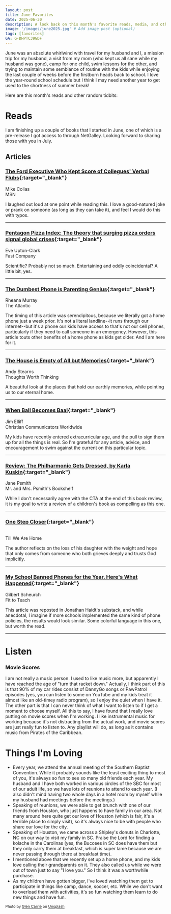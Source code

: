 ```yaml
---
layout: post
title: June Favorites
date: 2025-06-30
description: A look back on this month's favorite reads, media, and other moments. 
image: '/images/june2025.jpg' # Add image post (optional)
tags: [favorites]
GA: G-DHPTC39GDF
---
```

June was an absolute whirlwind with travel for my husband and I, a mission trip for my husband, a visit from my mom (who kept us all sane while my husband was gone), camp for one child, swim lessons for the other, and trying to maintain some semblance of routine with the kids while enjoying the last couple of weeks before the firstborn heads back to school. I love the year-round school schedule but I think I may need another year to get used to the shortness of summer break! 

Here are this month's reads and other random tidbits:

# Reads

I am finishing up a couple of books that I started in June, one of which is a pre-release I got access to through NetGalley. Looking forward to sharing those with you in July.

## Articles

### [The Ford Executive Who Kept Score of Collegues' Verbal Flubs](https://www.msn.com/en-us/money/companies/the-ford-executive-who-kept-score-of-colleagues-verbal-flubs/ar-AA1BGtIo?utm_source=substack&utm_medium=email&__readwiseLocation=){:target="_blank"}
Mike Colias
<br>MSN

I laughed out loud at one point while reading this. I love a good-natured joke or prank on someone (as long as they can take it), and feel I would do this with typos. 

---

### [Pentagon Pizza Index: The theory that surging pizza orders signal global crises](https://www.fastcompany.com/91352935/pentagon-pizza-index-the-theory-that-surging-pizza-orders-signal-global-crises?utm_source=substack&utm_medium=email&__readwiseLocation=){:target="_blank"}
Eve Upton-Clark
<br>Fast Company

Scientific? Probably not so much. Entertaining and oddly coincidental? A little bit, yes.

---

### [The Dumbest Phone is Parenting Genius](https://www.theatlantic.com/family/archive/2025/06/landline-kids-smartphone-alternative/683203/?__readwiseLocation=){:target="_blank"}
Rheana Murray
<br>The Atlantic

The timing of this article was serendipitous, because we literally got a home phone just a week prior. It's not a literal landline--it runs through our internet--but it's a phone our kids have access to that's not our cell phones, particularly if they need to call someone in an emergency. However, this article touts other benefits of a home phone as kids get older. And I am here for it.

---

### [The House is Empty of All but Memories](https://andystearns.net/2025/05/23/the-house-is-empty-of-all-but-memories/?__readwiseLocation=){:target="_blank"}
Andy Stearns
<br>Thoughts Worth Thinking

A beautiful look at the places that hold our earthly memories, while pointing us to our eternal home.

---

### [When Ball Becomes Baal](https://www.ccwtoday.org/2025/05/when-ball-becomes-baal/?__readwiseLocation=){:target="_blank"}
Jim Elliff
<br>Christian Communicators Worldwide

My kids have recently entered extracurricular age, and the pull to sign them up for all the things is real. So I'm grateful for any article, advice, and encouragement to swim against the current on this particular topic.

---

### [Review: The Philharmonic Gets Dressed, by Karla Kuskin](https://www.thepsmiths.com/p/review-the-philharmonic-gets-dressed?utm_source=substack&utm_medium=email&__readwiseLocation=){:target="_blank"}
Jane Psmith
<br>Mr. and Mrs. Psmith's Bookshelf

While I don't necessarily agree with the CTA at the end of this book review, it is my goal to write a review of a children's book as compelling as this one. 

---

### [One Step Closer](https://tillwearehome.com/2025/05/29/one-step-closer/?__readwiseLocation=){:target="_blank"}
<br>Till We Are Home

The author reflects on the loss of his daughter with the weight and hope that only comes from someone who both grieves deeply and trusts God implicitly. 

---

### [My School Banned Phones for the Year. Here's What Happened](https://fittoteach.substack.com/cp/163363995?utm_source=substack&utm_medium=email){:target="_blank"}
Gilbert Scheurch
<br>Fit to Teach

This article was reposted in Jonathan Haidt's substack, and while anecdotal, I imagine if more schools implemented the same kind of phone policies, the results would look similar. Some colorful language in this one, but worth the read.

---

# Listen

### Movie Scores

I am not really a music person. I used to like music more, but apparently I have reached the age of "turn that racket down." Actually, I think part of this is that 90% of my car rides consist of DannyGo songs or PawPatrol episodes (yes, you can listen to some on YouTube and my kids treat it almost like an old-timey radio program), so I enjoy the quiet when I have it. The other part is that I can never think of what I want to listen to if I get a moment to choose myself. All this to say, I have found that I really love putting on movie scores when I'm working. I like instrumental music for working because it's not distracting from the actual work, and movie scores are just really fun to listen to. Any playlist will do, as long as it contains music from Pirates of the Caribbean. 

# Things I'm Loving

- Every year, we attend the annual meeting of the Southern Baptist Convention. While it probably sounds like the least exciting thing to most of you, it's always so fun to see so many old friends each year. My husband and I have both worked in various circles of the SBC for most of our adult life, so we have lots of reunions to attend to each year. (I also didn't mind having two whole days in a hotel room by myself while my husband had meetings before the meetings.)
- Speaking of reunions, we were able to get brunch with one of our friends from Houston, who just happens to have family in our area. Not many around here quite get our love of Houston (which is fair, it's a terrible place to simply visit), so it's always nice to be with people who share our love for the city.
- Speaking of Houston, we came across a Shipley's donuts in Charlotte, NC on our way to visit my family in SC. Praise the Lord for finding a kolache in the Carolinas (yes, the Buccees in SC does have them but they only carry them at breakfast, which is super lame because we are never passing through there at breakfast time).
- I mentioned above that we recently set up a home phone, and my kids love calling their grandparents on it. They also called us while we were out of town just to say "I love you." So I think it was a worthwhile purchase.
- As my children have gotten bigger, I've loved watching them get to participate in things like camp, dance, soccer, etc. While we don't want to overload them with activities, it's so fun watching them learn to do new things and have fun. 


<sub>Photo by <a href="https://unsplash.com/@glencarrie?utm_content=creditCopyText&utm_medium=referral&utm_source=unsplash">Glen Carrie</a> on <a href="https://unsplash.com/photos/text-k06emqjiB7M?utm_content=creditCopyText&utm_medium=referral&utm_source=unsplash">Unsplash</a></sub>